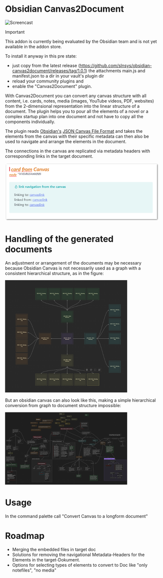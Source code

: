 # Obsidian Canvas2Document

![Screencast](images/canv2doc.gif)

> [!IMPORTANT]  
> This addon is currently being evaluated by the Obsidian team and is not yet available in the addon store.
> 
> To install it anyway in this pre state:
> * just copy from the latest release (https://github.com/slnsys/obsidian-canvas2document/releases/tag/1.0.1) the attachments main.js and manifest.json to a dir in your vault's plugin dir
> * reload your community plugins and
> * enable the "Canvas2Document" plugin.


With Canvas2Document you can convert any canvas structure with all content, i.e. cards, notes, media (images, YouTube videos, PDF, websites) from the 2-dimensional representation into the linear structure of a document.
The plugin helps you to pour all the elements of a novel or a complex startup plan into one document and not have to copy all the components individually.

The plugin reads [Obsidian's](https://obsidian.md/blog/json-canvas/) [JSON Canvas File Format](https://jsoncanvas.org/) and takes the elements from the canvas with their specific metadata can then also be used to navigate and arrange the elements in the document.

The connections in the canvas are replicated via metadata headers with corresponding links in the target document.

<img src="images/metaheader-doc.png" alt="screencomplex" width="600"/>

# Handling of the generated documents
An adjustment or arrangement of the documents may be necessary because Obsidian Canvas is not necessarily used as a graph with a consistent hierarchical structure, as in the figure:

<img src="images/screen20240320090543.png" alt="screencomplex" width="400"/>

But an obsidian canvas can also look like this, making a simple hierarchical conversion from graph to document structure impossible:

<img src="images/screen20240320090013.png" alt="screensimple" width="400"/>

# Usage
In the command palette call "Convert Canvas to a longform document"

# Roadmap
* Merging the embedded files in target doc
* Solutions for removing the navigational Metadata-Headers for the Elements in the target-Dokument.
* Options for selecting types of elements to convert to Doc like "only notefiles", "no media"
